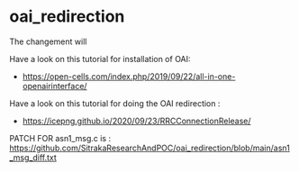 # oai_redirection

The changement will  

Have a look on this tutorial for installation of OAI: 
* https://open-cells.com/index.php/2019/09/22/all-in-one-openairinterface/    

Have a look on this tutorial for doing the OAI redirection : 
* https://icepng.github.io/2020/09/23/RRCConnectionRelease/


PATCH FOR asn1_msg.c is : https://github.com/SitrakaResearchAndPOC/oai_redirection/blob/main/asn1_msg_diff.txt
